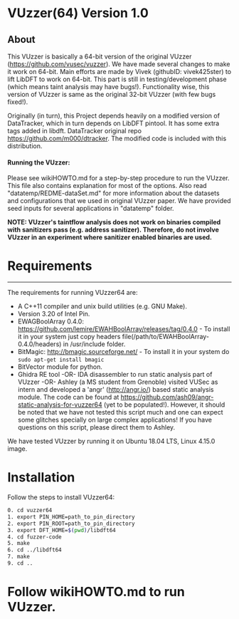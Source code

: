 VUzzer(64) Version 1.0
===========

About
------
This VUzzer is basically a 64-bit version of the original VUzzer (https://github.com/vusec/vuzzer). We have made several changes to make it work on 64-bit. Main efforts are made by Vivek (githubID: vivek425ster) to lift LibDFT to work on 64-bit. This part is still in testing/development phase (which means taint analysis may have bugs!). Functionality wise, this version of VUzzer is same as the original 32-bit VUzzer (with few bugs fixed!). 

Originally (in turn), this Project depends heavily on a  modified version of DataTracker, which in turn depends on LibDFT pintool. It has some extra tags added in libdft. DataTracker original repo https://github.com/m000/dtracker. The modified code is included with this distribution.

#### Running the VUzzer:
Please see wikiHOWTO.md for a step-by-step procedure to run the VUzzer. This file also contains explanation for most of the options. Also read "datatemp/REDME-dataSet.md" for more information about the datasets and configurations that we used in original VUzzer paper. We have provided seed inputs for several applications in "datatemp" folder.

**NOTE: VUzzer's taintflow analysis does not work on binaries compiled with sanitizers pass (e.g. address sanitizer). Therefore, do not involve VUzzer in an experiment where sanitizer enabled binaries are used.**


# Requirements
-------------
The requirements for running VUzzer64 are:

*  A C++11 compiler and unix build utilities (e.g. GNU Make). 
*  Version 3.20 of Intel Pin. 
*  EWAGBoolArray 0.4.0: https://github.com/lemire/EWAHBoolArray/releases/tag/0.4.0 - To install it in your system just copy headers file(/path/to/EWAHBoolArray-0.4.0/headers)
   in /usr/include folder.
*  BitMagic: http://bmagic.sourceforge.net/ - To install it in your system do ```sudo apt-get install bmagic```
*  BitVector module for python.
*  Ghidra RE tool -OR- IDA disassembler to run static analysis part of VUzzer -OR- Ashley (a MS student from Grenoble) visited VUSec as intern and developed a 'angr' (http://angr.io/) based static analysis module. The code can be found at https://github.com/ash09/angr-static-analysis-for-vuzzer64 (yet to be populated!). However, it should be noted that we have not tested this script much and one can expect some glitches specially on large complex applications! If you have questions on this script, please direct them to Ashley.

We have tested VUzzer by running it on Ubuntu 18.04 LTS, Linux 4.15.0 image.   

# Installation
Follow the steps to install VUzzer64:
```sh
0. cd vuzzer64
1. export PIN_HOME=path_to_pin_directory
2. export PIN_ROOT=path_to_pin_directory
3. export DFT_HOME=$(pwd)/libdft64
4. cd fuzzer-code
5. make
6. cd ../libdft64
7. make
9. cd ..
```

# Follow wikiHOWTO.md to run VUzzer.


